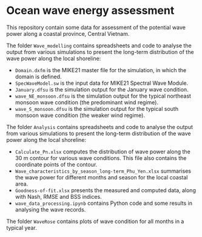 # Ocean wave energy assessment 

This repository contain some data for assessment of the potential wave power along a coastal province, Central Vietnam.

The folder `Wave_modelling` contains spreadsheets and code to analyse the output from various simulations to present the long-term distribution of the wave power along the local shoreline:
* `Domain.dxfm` is the MIKE21 master file for the simulation, in which the domain is defined.
* `SpecWaveModel.sw` is the input data for MIKE21 Spectral Wave Module.
* `January.dfsu` is the simulation output for the January wave condition.
* `wave_NE_monsoon.dfsu` is the simulation output for the typical northeast monsoon wave condition (the predominant wind regime).
* `wave_S_monsoon.dfsu` is the simulation output for the typical south monsoon wave condition (the weaker wind regime).

The folder `Analysis` contains spreadsheets and code to analyse the output from various simulations to present the long-term distribution of the wave power along the local shoreline:
* `Calculate_Pn.xlsx` computes the distribution of wave power along the 30 m contour for various wave conditions. This file also contains the coordinate points of the contour. 
* `Wave_characteristics_by_season_long-term_Phu_Yen.xlsx` summarises the wave power for different months and season for the local coastal area. 
* `Goodness-of-fit.xlsx` presents the measured and computed data, along with Nash, RMSE and BSS indices.
* `wave_data_processing.ipynb` contains Python code and some results in analysing the wave records.

The folder `WaveRose` contains plots of wave condition for all months in a typical year.
